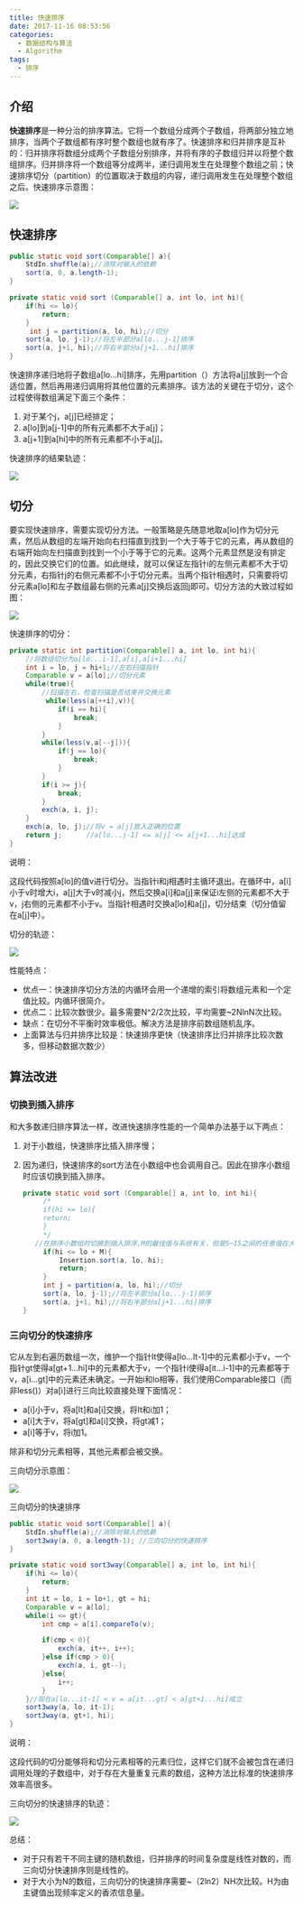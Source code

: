 ```yaml
---
title: 快速排序
date: 2017-11-16 08:53:56
categories: 
  - 数据结构与算法
  - Algorithm
tags:
  - 排序
---
```


## 介绍

**快速排序**是一种分治的排序算法。它将一个数组分成两个子数组，将两部分独立地排序，当两个子数组都有序时整个数组也就有序了。快速排序和归并排序是互补的：归并排序将数组分成两个子数组分别排序，并将有序的子数组归并以将整个数组排序。归并排序将一个数组等分成两半，递归调用发生在处理整个数组之前；快速排序切分（partition）的位置取决于数组的内容，递归调用发生在处理整个数组之后。快速排序示意图：

![](quick/quick01.png)

<!-- more -->

## 快速排序

~~~java
public static void sort(Comparable[] a){
  	StdIn.shuffle(a);//消除对输入的依赖
  	sort(a, 0, a.length-1);
}

private static void sort (Comparable[] a, int lo, int hi){
  	if(hi <= lo){
    	return;
  	}
 	 int j = partition(a, lo, hi);//切分
  	sort(a, lo, j-1);//将左半部分a[lo...j-1]排序
  	sort(a, j+1, hi);//将右半部分a[j+1...hi]排序
}
~~~

快速排序递归地将子数组a[lo...hi]排序，先用partition（）方法将a[j]放到一个合适位置，然后再用递归调用将其他位置的元素排序。该方法的关键在于切分，这个过程使得数组满足下面三个条件：

1. 对于某个j，a[j]已经排定；
2. a[lo]到a[j-1]中的所有元素都不大于a[j]；
3. a[j+1]到a[hi]中的所有元素都不小于a[j]。

快速排序的结果轨迹：

![](quick/quick02.png)

## 切分

要实现快速排序，需要实现切分方法。一般策略是先随意地取a[lo]作为切分元素，然后从数组的左端开始向右扫描直到找到一个大于等于它的元素，再从数组的右端开始向左扫描直到找到一个小于等于它的元素。这两个元素显然是没有排定的，因此交换它们的位置。如此继续，就可以保证左指针i的左侧元素都不大于切分元素，右指针j的右侧元素都不小于切分元素。当两个指针相遇时，只需要将切分元素a[lo]和左子数组最右侧的元素a[j]交换后返回j即可。切分方法的大致过程如图：

![](quick/quick03.png)

快速排序的切分：

~~~java
private static int partition(Comparable[] a, int lo, int hi){
  	//将数组切分为a[lo...i-1],a[i],a[i+1...hi]
 	int i = lo, j = hi+1;//左右扫描指针
  	Comparable v = a[lo];//切分元素
  	while(true){
    	//扫描左右，检查扫描是否结束并交换元素
   		 while(less(a[++i],v)){
     	 	if(i == hi){
       	 		break;
      		}
     	}
    	while(less(v,a[--j])){
      		if(j == lo){
        		break;
      		}
    	}
    	if(i >= j){
      		break;
   	 	}
   		exch(a, i, j);
  	}
  	exch(a, lo, j);//将v = a[j]放入正确的位置
  	return j;      //a[lo...j-1] <= a[j] <= a[j+1...hi]达成
}
~~~

说明：

这段代码按照a[lo]的值v进行切分。当指针i和j相遇时主循环退出。在循环中，a[i]小于v时增大i，a[j]大于v时减小j，然后交换a[i]和a[j]来保证i左侧的元素都不大于v，j右侧的元素都不小于v。当指针相遇时交换a[lo]和a[j]，切分结束（切分值留在a[j]中）。

切分的轨迹：

![](quick/quick04.png)

性能特点：

- 优点一：快速排序切分方法的内循环会用一个递增的索引将数组元素和一个定值比较。内循环很简介。
- 优点二：比较次数很少。最多需要N^2/2次比较，平均需要~2NlnN次比较。
- 缺点：在切分不平衡时效率极低。解决方法是排序前数组随机乱序。
- 上面算法与归并排序比较是：快速排序更快（快速排序比归并排序比较次数多，但移动数据次数少）

## 算法改进

### 切换到插入排序

和大多数递归排序算法一样，改进快速排序性能的一个简单办法基于以下两点：

1. 对于小数组，快速排序比插入排序慢；

2. 因为递归，快速排序的sort方法在小数组中也会调用自己。因此在排序小数组时应该切换到插入排序。

   ~~~java
   private static void sort (Comparable[] a, int lo, int hi){
     	/*	
     	if(hi <= lo){
       	return;
     	}
     	*/
      //在排序小数组时切换到插入排序,M的最佳值与系统有关，但是5~15之间的任意值在大多数情况下令人满意
     	if(hi <= lo + M){
         	Insertion.sort(a, lo, hi);
         	return;
     	}
    	int j = partition(a, lo, hi);//切分
     	sort(a, lo, j-1);//将左半部分a[lo...j-1]排序
     	sort(a, j+1, hi);//将右半部分a[j+1...hi]排序
   }
   ~~~

### 三向切分的快速排序

它从左到右遍历数组一次，维护一个指针It使得a[lo...It-1]中的元素都小于v，一个指针gt使得a[gt+1...hi]中的元素都大于v，一个指针i使得a[it...i-1]中的元素都等于v，a[i...gt]中的元素还未确定。一开始i和lo相等，我们使用Comparable接口（而非less()）对a[i]进行三向比较直接处理下面情况：

- a[i]小于v，将a[It]和a[i]交换，将It和i加1；
- a[i]大于v，将a[gt]和a[i]交换，将gt减1；
- a[i]等于v，将i加1。

除非和切分元素相等，其他元素都会被交换。

三向切分示意图：

![](quick/quick05.png)

三向切分的快速排序

~~~java
public static void sort(Comparable[] a){
    StdIn.shuffle(a);//消除对输入的依赖
    sort3way(a, 0, a.length-1); //三向切分的快速排序
}

private static void sort3way(Comparable[] a, int lo, int hi){
    if(hi <= lo){
      	return;
    }
    int it = lo, i = lo+1, gt = hi;
    Comparable v = a[lo];
    while(i <= gt){
        int cmp = a[i].compareTo(v);

        if(cmp < 0){
          	exch(a, it++, i++);
        }else if(cmp > 0){
          	exch(a, i, gt--);
        }else{
          	i++;
        }
    }//现在a[lo...it-1] < v = a[it...gt] < a[gt+1...hi]成立
    sort3way(a, lo, it-1);
    sort3way(a, gt+1, hi);
}
~~~

说明：

这段代码的切分能够将和切分元素相等的元素归位，这样它们就不会被包含在递归调用处理的子数组中，对于存在大量重复元素的数组，这种方法比标准的快速排序效率高很多。

三向切分的快速排序的轨迹：

![](quick/quick06.png)

总结：

- 对于只有若干不同主键的随机数组，归并排序的时间复杂度是线性对数的，而三向切分快速排序则是线性的。
- 对于大小为N的数组，三向切分的快速排序需要~（2ln2）NH次比较。H为由主键值出现频率定义的香浓信息量。